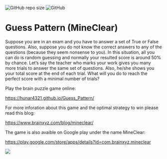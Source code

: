 ![GitHub repo size](https://img.shields.io/github/repo-size/hunar4321/Guess_Pattern)
![GitHub](https://img.shields.io/github/license/hunar4321/Guess_Pattern)

# Guess Pattern (MineClear)

Suppose you are in an exam and you have to answer a set of True or False questions. Also, suppose you do not know the correct answers to any of the questions (because they seem nonsense to you). In this situation, all you can do is random guessing and normally your resulted score is around 50% by chance. Let’s say the teacher who marks your work gives you many more trials to answer the same set of questions. Also, he/she shows you your total score at the end of each trial. What will you do to reach the perfect score with a minimal number of trials?


Play the brain puzzle game online:

https://hunar4321.github.io/Guess_Pattern/


For more inforation about this game and the optimal strategy to win please read this blog: 

https://www.brainxyz.com/blog/mineclear/

The game is also avaible on Google play under the name MineClear:

https://play.google.com/store/apps/details?id=com.brainxyz.mineclear

![](game_github.JPG)
</br>
